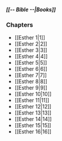 ##### *[[-- Bible --|Books]]*

### Chapters
- [[Esther 1|1]]
- [[Esther 2|2]]
- [[Esther 3|3]]
- [[Esther 4|4]]
- [[Esther 5|5]]
- [[Esther 6|6]]
- [[Esther 7|7]]
- [[Esther 8|8]]
- [[Esther 9|9]]
- [[Esther 10|10]]
- [[Esther 11|11]]
- [[Esther 12|12]]
- [[Esther 13|13]]
- [[Esther 14|14]]
- [[Esther 15|15]]
- [[Esther 16|16]]

